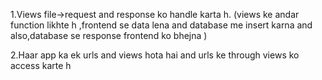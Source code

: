 1.Views file->request and response ko handle karta h. (views ke andar function likhte h ,frontend se data lena and database me insert karna and also,database se response frontend ko bhejna )

2.Haar app ka ek urls and views hota hai and urls ke through views ko access karte h 

